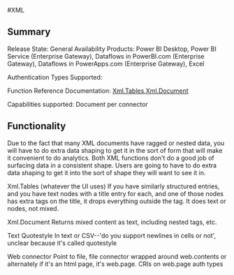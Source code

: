 #XML

## Summary

Release State: General Availability
Products: Power BI Desktop, Power BI Service (Enterprise Gateway), Dataflows in PowerBI.com (Enterprise Gateway), Dataflows in PowerApps.com (Enterprise Gateway), Excel

Authentication Types Supported:

Function Reference Documentation: [Xml.Tables](https://docs.microsoft.com/en-us/powerquery-m/xml-tables),[Xml.Document](https://docs.microsoft.com/en-us/powerquery-m/xml-document)

Capabilities supported:
Document per connector

## Functionality

Due to the fact that many XML documents have ragged or nested data, you will have to do extra data shaping to get it in the sort of form that will make it convenient to do analytics.
Both XML functions don't do a good job of surfacing data in a consistent shape. Users are going to have to do extra data shaping to get it into the sort of shape they will want to see it in.

Xml.Tables (whatever the UI uses)
If you have similarly structured entries, and you have text nodes with a title entry for each, and one of those nodes has extra tags on the title, it drops everything outside the tag. It does text or nodes, not mixed.

Xml.Document
Returns mixed content as text, including nested tags, etc.

Text
Quotestyle
In text or CSV--'do you support newlines in cells or not', unclear because it's called quotestyle

Web connector
Point to file, file connector wrapped around web.contents or alternately if it's an html page, it's web.page.
CRIs on web.page auth types
